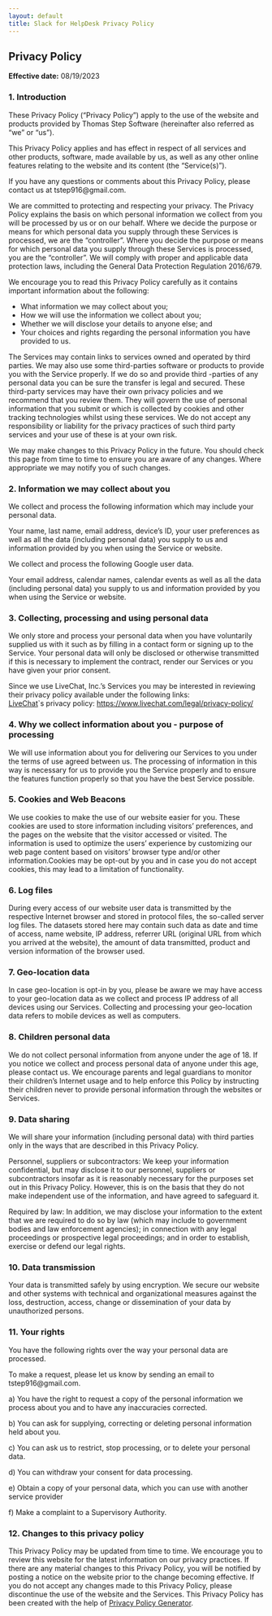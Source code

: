 ```yaml
---
layout: default
title: Slack for HelpDesk Privacy Policy
---
```


<h2>Privacy Policy</h2>
<p><strong>Effective date:</strong> 08/19/2023</p>
<h3>1. Introduction</h3>
<!-- <p>These Privacy Policy (“Privacy Policy”) apply to the use of the website and products provided by Thomas Step Software (hereinafter also referred as “we” or “us”). Our registered office is at <address>, registered no.: <number>.</p> -->
<p>These Privacy Policy (“Privacy Policy”) apply to the use of the website and products provided by Thomas Step Software (hereinafter also referred as “we” or “us”).</p>
<p>This Privacy Policy applies and has effect in respect of all services and other products, software, made available by us, as well as any other online features relating to the website and its content (the “Service(s)”).</p>
<p>If you have any questions or comments about this Privacy Policy, please contact us at tstep916@gmail.com.</p>
<p>We are committed to protecting and respecting your privacy. The Privacy Policy explains the basis on which personal information we collect from you will be processed by us or on our behalf. Where we decide the purpose or means for which personal data you supply through these Services is processed, we are the “controller”. Where you decide the purpose or means for which personal data you supply through these Services is processed, you are the “controller”. We will comply with proper and applicable data protection laws, including the General Data Protection Regulation 2016/679.</p>
<p>We encourage you to read this Privacy Policy carefully as it contains important information about the following:</p>
<ul>
  <li>What information we may collect about you;</li>
  <li>How we will use the information we collect about you;</li>
  <li>Whether we will disclose your details to anyone else; and</li>
  <li>Your choices and rights regarding the personal information you have provided to us.</li>
</ul>
<p>The Services may contain links to services owned and operated by third parties. We may also use some third-parties software or products to provide you with the Service properly. If we do so and provide third -parties of any personal data you can be sure the transfer is legal and secured. These third-party services may have their own privacy policies and we recommend that you review them. They will govern the use of personal information that you submit or which is collected by cookies and other tracking technologies whilst using these services. We do not accept any responsibility or liability for the privacy practices of such third party services and your use of these is at your own risk.</p>
<p>We may make changes to this Privacy Policy in the future. You should check this page from time to time to ensure you are aware of any changes. Where appropriate we may notify you of such changes.</p>
<h3>2. Information we may collect about you</h3>
<p>We collect and process the following information which may include your personal data.</p>
<p>Your name, last name, email address, device’s ID, your user preferences as well as all the data (including personal data) you supply to us and information provided by you when using the Service or website.</p>
<p>We collect and process the following Google user data.</p>
<p>Your email address, calendar names, calendar events as well as all the data (including personal data) you supply to us and information provided by you when using the Service or website.</p>
<h3>3. Collecting, processing and using personal data</h3>
<p>We only store and process your personal data when you have voluntarily supplied us with it such as by filling in a contact form or signing up to the Service. Your personal data will only be disclosed or otherwise transmitted if this is necessary to implement the contract, render our Services or you have given your prior consent.</p>
<p>Since we use LiveChat, Inc.’s Services you may be interested in reviewing their privacy policy available under the following links:<br>
<a href="https://www.livechat.com/" target="_blank">LiveChat</a>`s privacy policy: <a href="https://www.livechat.com/legal/privacy-policy/?ppg" target="_blank">https://www.livechat.com/legal/privacy-policy/</a><br>
</p>
<h3>4. Why we collect information about you - purpose of processing</h3>
<p>We will use information about you for delivering our Services to you under the terms of use agreed between us. The processing of information in this way is necessary for us to provide you the Service properly and to ensure the features function properly so that you have the best Service possible.</p>
<p></p>
<h3>5. Cookies and Web Beacons</h3>
<p>We use cookies to make the use of our website easier for you. These cookies are used to store information including visitors’ preferences, and the pages on the website that the visitor accessed or visited. The information is used to optimize the users’ experience by customizing our web page content based on visitors’ browser type and/or other information.Cookies may be opt-out by you and in case you do not accept cookies, this may lead to a limitation of functionality.
</p>
<h3>6. Log files</h3>
<p>During every access of our website user data is transmitted by the respective Internet browser and stored in protocol files, the so-called server log files. The datasets stored here may contain such data as date and time of access, name website, IP address, referrer URL (original URL from which you arrived at the website), the amount of data transmitted, product and version information of the browser used.</p>
<p></p>
<h3>7. Geo-location data</h3>
<p>In case geo-location is opt-in by you, please be aware we may have access to your geo-location data as we collect and process IP address of all devices using our Services. Collecting and processing your geo-location data refers to mobile devices as well as computers.
</p>
<h3>8. Children personal data</h3>
<p>We do not collect personal information from anyone under the age of 18. If you notice we collect and process personal data of anyone under this age, please contact us. We encourage parents and legal guardians to monitor their children’s Internet usage and to help enforce this Policy by instructing their children never to provide personal information through the websites or Services.</p>
<h3>9. Data sharing</h3>
<p>We will share your information (including personal data) with third parties only in the ways that are described in this Privacy Policy.</p>
<p>Personnel, suppliers or subcontractors: We keep your information confidential, but may disclose it to our personnel, suppliers or subcontractors insofar as it is reasonably necessary for the purposes set out in this Privacy Policy. However, this is on the basis that they do not make independent use of the information, and have agreed to safeguard it.</p>
<p>Required by law: In addition, we may disclose your information to the extent that we are required to do so by law (which may include to government bodies and law enforcement agencies); in connection with any legal proceedings or prospective legal proceedings; and in order to establish, exercise or defend our legal rights.</p>
<h3>10. Data transmission</h3>
<p>Your data is transmitted safely by using encryption. We secure our website and other systems with technical and organizational measures against the loss, destruction, access, change or dissemination of your data by unauthorized persons.</p>
<h3>11. Your rights</h3>
<p>You have the following rights over the way your personal data are processed.</p>
<p>To make a request, please let us know by sending an email to tstep916@gmail.com.</p>
<p>a) You have the right to request a copy of the personal information we process about you and to have any inaccuracies corrected.</p>
<p>b) You can ask for supplying, correcting or deleting personal information held about you.</p>
<p>c) You can ask us to restrict, stop processing, or to delete your personal data.</p>
<p>d) You can withdraw your consent for data processing.</p>
<p>e) Obtain a copy of your personal data, which you can use with another service provider</p>
<p>f) Make a complaint to a Supervisory Authority.</p>
<h3>12. Changes to this privacy policy</h3>
<p>This Privacy Policy may be updated from time to time. We encourage you to review this website for the latest information on our privacy practices. If there are any material changes to this Privacy Policy, you will be notified by posting a notice on the website prior to the change becoming effective. If you do not accept any changes made to this Privacy Policy, please discontinue the use of the website and the Services. This Privacy Policy has been created with the help of <a href="http://livechat.com/privacy-policy-generator/?ppg" target="_blank">Privacy Policy Generator</a>.</p>
